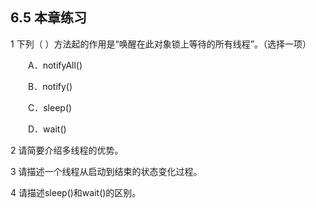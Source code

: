## 6.5  本章练习
 

1  下列（    ）方法起的作用是“唤醒在此对象锁上等待的所有线程”。（选择一项）

&emsp;&emsp;A．notifyAll()

&emsp;&emsp;B．notify()

&emsp;&emsp;C．sleep()

&emsp;&emsp;D．wait()

2  请简要介绍多线程的优势。

 

 

3  请描述一个线程从启动到结束的状态变化过程。

 

 

4  请描述sleep()和wait()的区别。

 

 

 



 
